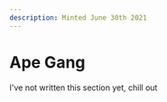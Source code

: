 ```yaml
---
description: Minted June 30th 2021
---
```


# Ape Gang

I've not written this section yet, chill out&#x20;
